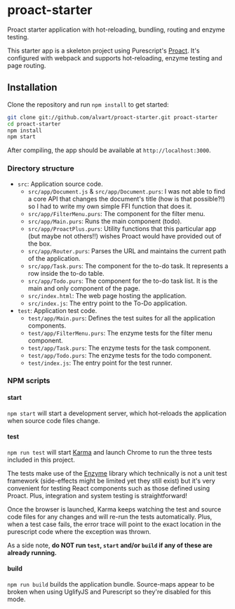 # proact-starter
Proact starter application with hot-reloading, bundling, routing and enzyme testing.

This starter app is a skeleton project using Purescript's [Proact](https://github.com/alvart/proact). It's configured with webpack and supports hot-reloading, enzyme testing and page routing.

## Installation

Clone the repository and run `npm install` to get started:

```sh
git clone git://github.com/alvart/proact-starter.git proact-starter
cd proact-starter
npm install
npm start
```

After compiling, the app should be available at `http://localhost:3000`.

### Directory structure

- `src`: Application source code.
  - `src/app/Document.js` & `src/app/Document.purs`: I was not able to find a core API that changes the document's title (how is that possible?!) so I had to write my own simple FFI function that does it.
  - `src/app/FilterMenu.purs`: The component for the filter menu.
  - `src/app/Main.purs`: Runs the main component (todo).
  - `src/app/ProactPlus.purs`: Utility functions that this particular app (but maybe not others!!) wishes Proact would have provided out of the box.
  - `src/app/Router.purs`: Parses the URL and maintains the current path of the application.
  - `src/app/Task.purs`: The component for the to-do task. It represents a row inside the to-do table.
  - `src/app/Todo.purs`: The component for the to-do task list. It is the main and only component of the page.
  - `src/index.html`: The web page hosting the application.
  - `src/index.js`: The entry point to the To-Do application.
- `test`: Application test code.
  - `test/app/Main.purs`: Defines the test suites for all the application components.
  - `test/app/FilterMenu.purs`: The enzyme tests for the filter menu component.
  - `test/app/Task.purs`: The enzyme tests for the task component.
  - `test/app/Todo.purs`: The enzyme tests for the todo component.
  - `test/index.js`: The entry point for the test runner.

### NPM scripts

#### start

`npm start` will start a development server, which hot-reloads the application when source code files change.

#### test

`npm run test` will start [Karma](https://github.com/karma-runner/karma) and launch Chrome to run the three tests included in this project.

The tests make use of the [Enzyme](https://github.com/airbnb/enzyme) library which technically is not a unit test framework (side-effects might be limited yet they still exist) but it's very convenient for testing React components such as those defined using Proact. Plus, integration and system testing is straightforward!

Once the browser is launched, Karma keeps watching the test and source code files for any changes and will re-run the tests automatically. Plus, when a test case fails, the error trace will point to the exact location in the purescript code where the exception was thrown.

As a side note, **do NOT run `test`, `start` and/or `build` if any of these are already running.**

#### build

`npm run build` builds the application bundle. Source-maps appear to be broken when using UglifyJS and Purescript so they're disabled for this mode.
